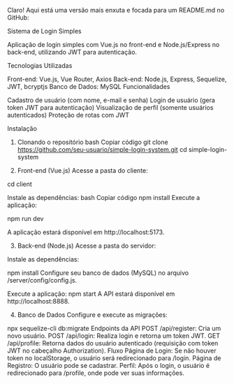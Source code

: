 
Claro! Aqui está uma versão mais enxuta e focada para um README.md no GitHub:

Sistema de Login Simples

Aplicação de login simples com Vue.js no front-end e Node.js/Express no back-end, utilizando JWT para autenticação.

Tecnologias Utilizadas

Front-end: Vue.js, Vue Router, Axios
Back-end: Node.js, Express, Sequelize, JWT, bcryptjs
Banco de Dados: MySQL
Funcionalidades

Cadastro de usuário (com nome, e-mail e senha)
Login de usuário (gera token JWT para autenticação)
Visualização de perfil (somente usuários autenticados)
Proteção de rotas com JWT

Instalação

1. Clonando o repositório
bash
Copiar código
git clone https://github.com/seu-usuario/simple-login-system.git
cd simple-login-system

2. Front-end (Vue.js)
Acesse a pasta do cliente:

cd client

Instale as dependências:
bash
Copiar código
npm install
Execute a aplicação:


npm run dev

A aplicação estará disponível em http://localhost:5173.

3. Back-end (Node.js)
Acesse a pasta do servidor:

Instale as dependências:

npm install
Configure seu banco de dados (MySQL) no arquivo /server/config/config.js.

Execute a aplicação:
npm start
A API estará disponível em http://localhost:8888.

4. Banco de Dados
Configure e execute as migrações:

npx sequelize-cli db:migrate
Endpoints da API
POST /api/register: Cria um novo usuário.
POST /api/login: Realiza login e retorna um token JWT.
GET /api/profile: Retorna dados do usuário autenticado (requisição com token JWT no cabeçalho Authorization).
Fluxo
Página de Login: Se não houver token no localStorage, o usuário será redirecionado para /login.
Página de Registro: O usuário pode se cadastrar.
Perfil: Após o login, o usuário é redirecionado para /profile, onde pode ver suas informações.
